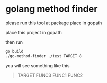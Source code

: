 # golang method finder

please run this tool at package place in gopath

place this project in gopath

then run

```bash
go build
./go-method-finder ./test TARGET 8
```

you will see something like this

> TARGET
>        FUNC3
>        FUNC1
>        FUNC2
